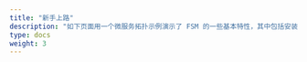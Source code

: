 ```yaml
---
title: "新手上路"
description: "如下页面用一个微服务拓扑示例演示了 FSM 的一些基本特性，其中包括安装、配置流量策略再到卸载清理等方面。"
type: docs
weight: 3
---
```


